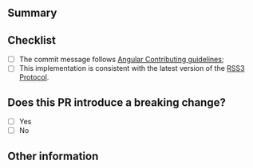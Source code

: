## Summary

## Checklist

- [ ] The commit message follows [Angular Contributing guidelines](https://github.com/angular/angular/blob/main/CONTRIBUTING.md#commit);
- [ ] This implementation is consistent with the latest version of the [RSS3 Protocol](https://github.com/RSS3-Network/Protocol).

## Does this PR introduce a breaking change?

- [ ] Yes
- [ ] No

## Other information
